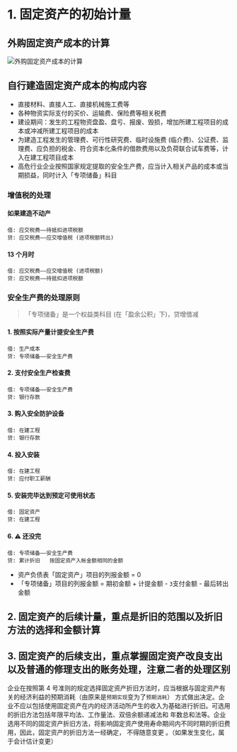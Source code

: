 # 1. 固定资产的初始计量
## 外购固定资产成本的计算
![][image-1]

## 自行建造固定资产成本的构成内容
- 直接材料、直接人工、直接机械施工费等
- 各种物资实际支付的买价、运输费、保险费等相关税费
- 建设期间：发生的工程物资盘盈、盘亏、报废、毁损，增加所建工程项目的成本或冲减所建工程项目的成本
- 为建造工程发生的管理费、可行性研究费、临时设施费 (临介费)、公证费、监理费、应负担的税金、符合资本化条件的借款费用以及负荷联合试车费等，计入在建工程项目成本
- 高危行业企业按照国家规定提取的安全生产费，应当计入相关产品的成本或当期损益，同时计入「专项储备」科目

### 增值税的处理
#### 如果建造不动产
	借: 应交税费——待抵扣进项税额
	贷: 应交税费——应交增值税 (进项税额转出) 

#### 13 个月时
	借: 应交税费——应交增值税 (进项税额) 
	贷: 应交税费——待抵扣进项税额

### 安全生产费的处理原则
> 「专项储备」是一个权益类科目 (在「盈余公积」下)，贷增借减

#### 1. 按照实际产量计提安全生产费
	借: 生产成本
	贷: 专项储备——安全生产费

#### 2. 支付安全生产检查费
	借: 专项储备——安全生产费
	贷: 银行存款

#### 3. 购入安全防护设备
	借: 在建工程
	贷: 银行存款

#### 4. 投入安装
	借: 在建工程
	贷: 应付职工薪酬

#### 5. 安装完毕达到预定可使用状态
	借: 固定资产
	贷: 在建工程

#### 6. ⚠️ 还没完
	借: 专项储备——安全生产费
	贷: 累计折旧   按固定资产入帐金额相同的金额

- 资产负债表「固定资产」项目的列报金额 = 0
- 「专项储备」项目的列报金额 = 期初金额 + 计提金额 - `3`支付金额 - 最后转出金额

## 2. 固定资产的后续计量，重点是折旧的范围以及折旧方法的选择和金额计算


## 3. 固定资产的后续支出，重点掌握固定资产改良支出以及普通的修理支出的账务处理，注意二者的处理区别


企业在按照第 4 号准则的规定选择固定资产折旧方法时，应当根据与固定资产有关的经济利益的预期消耗（由原来是`预期实现`变为了`预期消耗`） 方式做出决定。企业不应以包括使用固定资产在内的经济活动所产生的收入为基础进行折旧。可选用的折旧方法包括年限平均法、工作量法、双倍余额递减法和 年数总和法等。企业选用不同的固定资产折旧方法，将影响固定资产使用寿命期间内不同时期的折旧费 用，因此，固定资产的折旧方法一经确定， 不得随意变更 。（如果发生变化，属于会计估计变更）

[image-1]:	http://pic.yupoo.com/jean0326/HgxXYWbw/xT2W2.png "外购固定资产成本的计算"